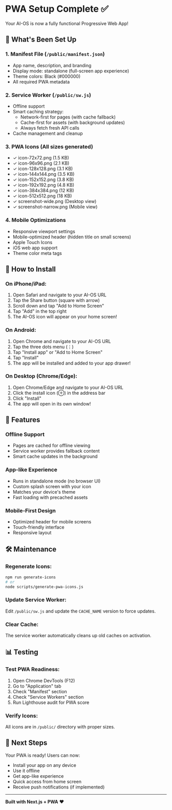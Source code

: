 # PWA Setup Complete ✅

Your AI-OS is now a fully functional Progressive Web App!

## 🎉 What's Been Set Up

### 1. **Manifest File** (`/public/manifest.json`)
- App name, description, and branding
- Display mode: standalone (full-screen app experience)
- Theme colors: Black (#000000)
- All required PWA metadata

### 2. **Service Worker** (`/public/sw.js`)
- Offline support
- Smart caching strategy:
  - Network-first for pages (with cache fallback)
  - Cache-first for assets (with background updates)
  - Always fetch fresh API calls
- Cache management and cleanup

### 3. **PWA Icons** (All sizes generated)
- ✓ icon-72x72.png (1.5 KB)
- ✓ icon-96x96.png (2.1 KB)
- ✓ icon-128x128.png (3.1 KB)
- ✓ icon-144x144.png (3.5 KB)
- ✓ icon-152x152.png (3.8 KB)
- ✓ icon-192x192.png (4.8 KB)
- ✓ icon-384x384.png (12 KB)
- ✓ icon-512x512.png (18 KB)
- ✓ screenshot-wide.png (Desktop view)
- ✓ screenshot-narrow.png (Mobile view)

### 4. **Mobile Optimizations**
- Responsive viewport settings
- Mobile-optimized header (hidden title on small screens)
- Apple Touch Icons
- iOS web app support
- Theme color meta tags

## 📱 How to Install

### **On iPhone/iPad:**
1. Open Safari and navigate to your AI-OS URL
2. Tap the Share button (square with arrow)
3. Scroll down and tap "Add to Home Screen"
4. Tap "Add" in the top right
5. The AI-OS icon will appear on your home screen!

### **On Android:**
1. Open Chrome and navigate to your AI-OS URL
2. Tap the three dots menu (⋮)
3. Tap "Install app" or "Add to Home Screen"
4. Tap "Install"
5. The app will be installed and added to your app drawer!

### **On Desktop (Chrome/Edge):**
1. Open Chrome/Edge and navigate to your AI-OS URL
2. Click the install icon (⊕) in the address bar
3. Click "Install"
4. The app will open in its own window!

## 🔧 Features

### **Offline Support**
- Pages are cached for offline viewing
- Service worker provides fallback content
- Smart cache updates in the background

### **App-like Experience**
- Runs in standalone mode (no browser UI)
- Custom splash screen with your icon
- Matches your device's theme
- Fast loading with precached assets

### **Mobile-First Design**
- Optimized header for mobile screens
- Touch-friendly interface
- Responsive layout

## 🛠️ Maintenance

### **Regenerate Icons:**
```bash
npm run generate-icons
# or
node scripts/generate-pwa-icons.js
```

### **Update Service Worker:**
Edit `/public/sw.js` and update the `CACHE_NAME` version to force updates.

### **Clear Cache:**
The service worker automatically cleans up old caches on activation.

## 📊 Testing

### **Test PWA Readiness:**
1. Open Chrome DevTools (F12)
2. Go to "Application" tab
3. Check "Manifest" section
4. Check "Service Workers" section
5. Run Lighthouse audit for PWA score

### **Verify Icons:**
All icons are in `/public/` directory with proper sizes.

## 🚀 Next Steps

Your PWA is ready! Users can now:
- Install your app on any device
- Use it offline
- Get app-like experience
- Quick access from home screen
- Receive push notifications (if implemented)

---

**Built with Next.js + PWA** ❤️

